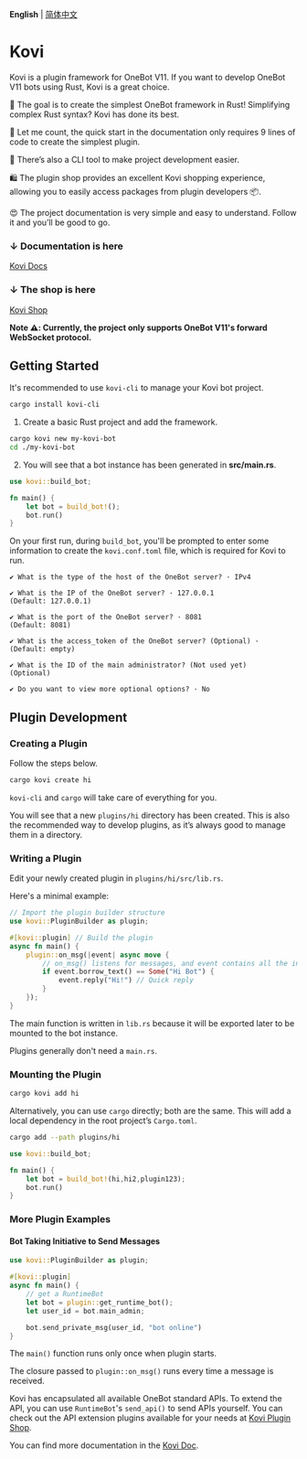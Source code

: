 **English** | [简体中文](https://thricecola.github.io/kovi-doc/)

# Kovi

Kovi is a plugin framework for OneBot V11. If you want to develop OneBot V11 bots using Rust, Kovi is a great choice.

🎯 The goal is to create the simplest OneBot framework in Rust! Simplifying complex Rust syntax? Kovi has done its best.

🤔 Let me count, the quick start in the documentation only requires 9 lines of code to create the simplest plugin.

🥁 There’s also a CLI tool to make project development easier.

🛍️ The plugin shop provides an excellent Kovi shopping experience, allowing you to easily access packages from plugin developers 📦.

😍 The project documentation is very simple and easy to understand. Follow it and you’ll be good to go.

### ↓ Documentation is here

[Kovi Docs](https://thricecola.github.io/kovi-doc/)

### ↓ The shop is here

[Kovi Shop](https://kovi.thricecola.com/start/plugins.html)

**Note ⚠️: Currently, the project only supports OneBot V11's forward WebSocket protocol.**

## Getting Started

It's recommended to use `kovi-cli` to manage your Kovi bot project.

```bash
cargo install kovi-cli
```

1. Create a basic Rust project and add the framework.

```bash
cargo kovi new my-kovi-bot
cd ./my-kovi-bot
```

2. You will see that a bot instance has been generated in **src/main.rs**.

```rust
use kovi::build_bot;

fn main() {
    let bot = build_bot!();
    bot.run()
}
```

On your first run, during `build_bot`, you'll be prompted to enter some information to create the `kovi.conf.toml` file, which is required for Kovi to run.

```
✔ What is the type of the host of the OneBot server? · IPv4

✔ What is the IP of the OneBot server? · 127.0.0.1
(Default: 127.0.0.1)

✔ What is the port of the OneBot server? · 8081
(Default: 8081)

✔ What is the access_token of the OneBot server? (Optional) ·
(Default: empty)

✔ What is the ID of the main administrator? (Not used yet)
(Optional)

✔ Do you want to view more optional options? · No
```

## Plugin Development

### Creating a Plugin

Follow the steps below.

```bash
cargo kovi create hi
```

`kovi-cli` and `cargo` will take care of everything for you.

You will see that a new `plugins/hi` directory has been created. This is also the recommended way to develop plugins, as it’s always good to manage them in a directory.

### Writing a Plugin

Edit your newly created plugin in `plugins/hi/src/lib.rs`.

Here's a minimal example:

```rust
// Import the plugin builder structure
use kovi::PluginBuilder as plugin;

#[kovi::plugin] // Build the plugin
async fn main() {
    plugin::on_msg(|event| async move {
        // on_msg() listens for messages, and event contains all the information of the current message.
        if event.borrow_text() == Some("Hi Bot") {
            event.reply("Hi!") // Quick reply
        }
    });
}
```

The main function is written in `lib.rs` because it will be exported later to be mounted to the bot instance.

Plugins generally don't need a `main.rs`.

### Mounting the Plugin

```bash
cargo kovi add hi
```

Alternatively, you can use `cargo` directly; both are the same. This will add a local dependency in the root project’s `Cargo.toml`.

```bash
cargo add --path plugins/hi
```

```rust
use kovi::build_bot;

fn main() {
    let bot = build_bot!(hi,hi2,plugin123);
    bot.run()
}
```

### More Plugin Examples

#### Bot Taking Initiative to Send Messages

```rust
use kovi::PluginBuilder as plugin;

#[kovi::plugin]
async fn main() {
    // get a RuntimeBot
    let bot = plugin::get_runtime_bot();
    let user_id = bot.main_admin;

    bot.send_private_msg(user_id, "bot online")
}
```

The `main()` function runs only once when plugin starts.

The closure passed to `plugin::on_msg()` runs every time a message is received.

Kovi has encapsulated all available OneBot standard APIs. To extend the API, you can use `RuntimeBot`'s `send_api()` to send APIs yourself. You can check out the API extension plugins available for your needs at [Kovi Plugin Shop](https://thricecola.github.io/kovi-doc/start/plugins).

You can find more documentation in the [Kovi Doc](https://thricecola.github.io/kovi-doc/).
